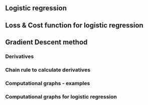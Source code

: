 ## Logistic regression


## Loss & Cost function for logistic regression


## Gradient Descent method


### Derivatives

### Chain rule to calculate derivatives

### Computational graphs - examples

### Computational graphs for logistic regression
